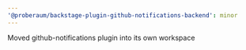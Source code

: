 ```yaml
---
'@proberaum/backstage-plugin-github-notifications-backend': minor
---
```


Moved github-notifications plugin into its own workspace
